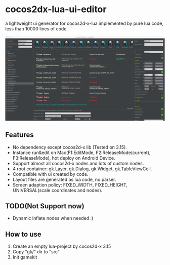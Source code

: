 # cocos2dx-lua-ui-editor
a lightweight ui generator for cocos2d-x-lua implemented by pure lua code, less than 10000 lines of code.

![alt tag](snapshots/ss1.png)

## Features
 * No dependency except cocos2d-x lib (Tested on 3.15).
 * Instance run&edit on Mac(F1:EditMode, F2:ReleaseMode(current), F3:ReleaseMode), hot deploy on Android Device.
 * Support almost all cocos2d-x nodes and lots of custom nodes.
 * 4 root container: gk.Layer, gk.Dialog, gk.Widget, gk.TableViewCell.
 * Compatible with ui created by code.
 * Layout files are generated as lua code, no parser.
 * Screen adaption policy: FIXED_WIDTH, FIXED_HEIGHT, UNIVERSAL(scale coordinates and nodes).
 
 ## TODO(Not Support now)
 * Dynamic inflate nodes when needed :)
 
 ## How to use
 1. Create an empty lua-project by cocos2d-x 3.15
 2. Copy "gk/" dir to "src"
 3. Init gamekit
  
